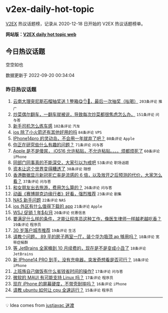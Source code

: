 # v2ex-daily-hot-topic

[V2EX](https://www.v2ex.com/) 热议话题榜，记录从 2020-12-18 日开始的 V2EX 热议话题榜单。

**网站版：[V2EX daily hot topic web](https://boojack.github.io/v2ex-daily-hot-topic-web/)**

## 今日热议话题

<!-- TODAY BEGIN -->

空空如也

数据更新于 2022-09-20 00:34:04

<!-- TODAY END -->

### 昨日热议话题

<!-- YESTERDAY BEGIN -->

1. [云南大理突尼斯石榴抽奖送 1 整箱😋👌🧺，最后一次抽奖（吆喝）](https://www.v2ex.com/t/881149) `203条评论` `推广`
1. [炒菜偶尔翻车，一翻车就被说，导致每次炒菜都很焦虑怎么办。](https://www.v2ex.com/t/881155) `151条评论` `问与答`
1. [新手司机怎么练车感](https://www.v2ex.com/t/881185) `102条评论` `汽车`
1. [ios 除了小火箭还有其他好用的吗](https://www.v2ex.com/t/881159) `84条评论` `VPS`
1. [IPhone14pro 的灵动岛，不会用一年就弃了吧？](https://www.v2ex.com/t/881194) `80条评论` `Apple`
1. [你正在研究些什么有趣的问题？](https://www.v2ex.com/t/881227) `71条评论` `问与答`
1. [Apple 是不是傻屌， iOS16 允许粘贴，不允许粘贴。。。。烦都烦死了](https://www.v2ex.com/t/881363) `60条评论` `iPhone`
1. [同部门同事真的不能深交，大家引以为戒吧](https://www.v2ex.com/t/881210) `53条评论` `职场话题`
1. [资本让这个世界变得糟透了](https://www.v2ex.com/t/881410) `38条评论` `随想`
1. [香港数据显示新冠死亡率是流感的 6 倍，以及放开之后预测的代价，大家怎么看？](https://www.v2ex.com/t/881239) `37条评论` `问与答`
1. [和女朋友出去旅游，费用怎么算的？](https://www.v2ex.com/t/881409) `26条评论` `问与答`
1. [动画《赛博朋克边缘行者》好看，强烈推荐](https://www.v2ex.com/t/881276) `23条评论` `剧集`
1. [NAS 新手问题](https://www.v2ex.com/t/881382) `22条评论` `NAS`
1. [ios 外区有什么值得下载的 app](https://www.v2ex.com/t/881330) `21条评论` `Apple`
1. [WSJ 促销 1 年$4/月](https://www.v2ex.com/t/881387) `20条评论` `优惠信息`
1. [要满足什么样的条件，才能让程序员这种工作，像医生律师一样越老越吃香？](https://www.v2ex.com/t/881426) `19条评论` `程序员`
1. [30 岁落户城市推荐](https://www.v2ex.com/t/881335) `19条评论` `生活`
1. [请教个问题， 89 平的房子两室一厅，装个华为吸顶 ap 够用吗？](https://www.v2ex.com/t/881397) `18条评论` `宽带症候群`
1. [等 JetBrains 全家桶到 10 月续费的，现在是不是变成小丑了](https://www.v2ex.com/t/881309) `18条评论` `JetBrains`
1. [新 IPhone14 PRO 到手，没有充电器，突发奇想看是否可行？](https://www.v2ex.com/t/881180) `18条评论` `iPhone`
1. [上班族自己做饭有什么省钱省时间的操作?](https://www.v2ex.com/t/881352) `17条评论` `问与答`
1. [微软的 MAUI 有可能支持 Linux 吗？](https://www.v2ex.com/t/881283) `17条评论` `程序员`
1. [现在 iPhone 的屏幕硬度，不带壳耐摔吗？](https://www.v2ex.com/t/881336) `16条评论` `iPhone`
1. [请教 ubuntu 如何让 cpu 全速运行？](https://www.v2ex.com/t/881344) `15条评论` `程序员`

<!-- YESTERDAY END -->

---

💡 Idea comes from [justjavac 迷渡](https://github.com/justjavac/)
